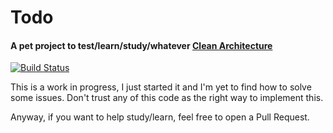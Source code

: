 # Todo

#### A pet project to test/learn/study/whatever [Clean Architecture][ca]

[![Build Status](https://api.shippable.com/projects/53c7314ae1a7f82a03c9ab62/badge/master)](https://www.shippable.com/projects/53c7314ae1a7f82a03c9ab62)

This is a work in progress, I just started it and I'm yet to find how to solve
some issues. Don't trust any of this code as the right way to implement this.

Anyway, if you want to help study/learn, feel free to open a Pull Request.

[ca]: http://blog.8thlight.com/uncle-bob/2012/08/13/the-clean-architecture.html
